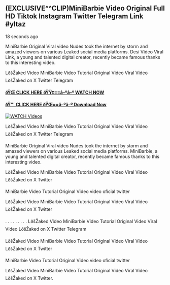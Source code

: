 ## (EXCLUSIVE^^CLIP)MiniBarbie Video Original Full HD Tiktok Instagram Twitter Telegram Link #yltaz

18 seconds ago

MiniBarbie Original Viral video Nudes took the internet by storm and amazed viewers on various Leaked social media platforms. Desi Video Viral Link, a young and talented digital creator, recently became famous thanks to this interesting video.

LðšŽaked Video MiniBarbie Video Tutorial Original Video Viral Video LðšŽaked on X Twitter Telegram

**[ðŸŒ CLICK HERE ðŸŸ¢==â–ºâ–º WATCH NOW](https://clips-mediaa.blogspot.com/2025/02/video-viral-download.html)**

**[ðŸ”´ CLICK HERE ðŸŒ==â–ºâ–º Download Now](https://clips-mediaa.blogspot.com/2025/02/video-viral-download.html)**

[![WATCH Videos](https://i.imgur.com/dJHk4Zq.gif)](https://clips-mediaa.blogspot.com/2025/02/video-viral-download.html)

LðšŽaked Video MiniBarbie Video Tutorial Original Video Viral Video LðšŽaked on X Twitter Telegram

MiniBarbie Original Viral video Nudes took the internet by storm and amazed viewers on various Leaked social media platforms. MiniBarbie, a young and talented digital creator, recently became famous thanks to this interesting video.

LðšŽaked Video MiniBarbie Video Tutorial Original Video Viral Video LðšŽaked on X Twitter

MiniBarbie Video Tutorial Original Video video oficial twitter

LðšŽaked Video MiniBarbie Video Tutorial Original Video Viral Video LðšŽaked on X Twitter

. . . . . . . . . LðšŽaked Video MiniBarbie Video Tutorial Original Video Viral Video LðšŽaked on X Twitter Telegram

LðšŽaked Video MiniBarbie Video Tutorial Original Video Viral Video LðšŽaked on X Twitter

MiniBarbie Video Tutorial Original Video video oficial twitter

LðšŽaked Video MiniBarbie Video Tutorial Original Video Viral Video LðšŽaked on X Twitter.